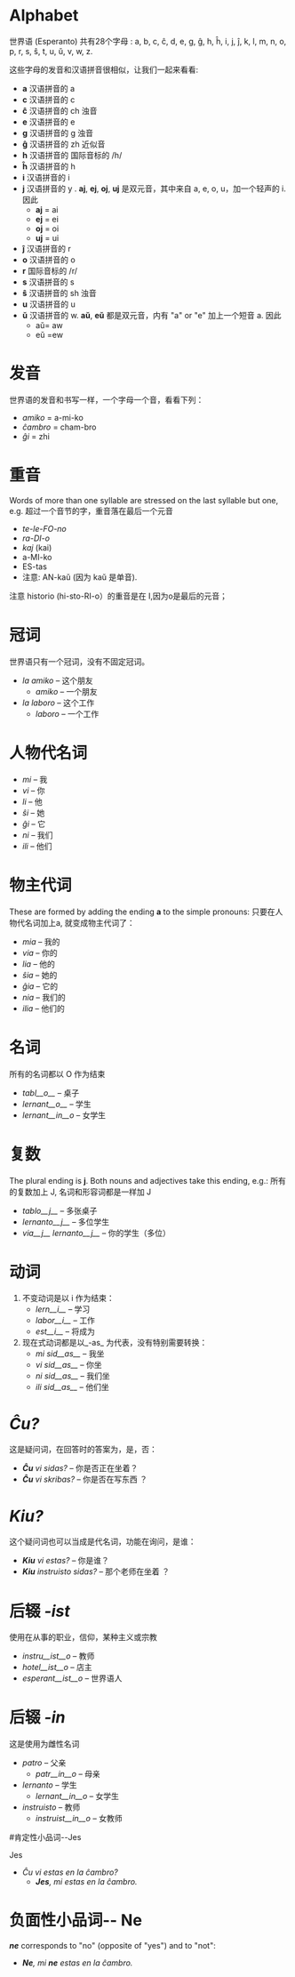 # Alphabet

世界语 (Esperanto) 共有28个字母 : a, b, c, ĉ, d, e, g, ĝ, h, ĥ, i, j, ĵ, k, l, m, n, o, p, r, s, ŝ, t, u, ŭ, v, w, z.

这些字母的发音和汉语拼音很相似，让我们一起来看看:

- __a__ 汉语拼音的 a
- __c__ 汉语拼音的 c
- __ĉ__ 汉语拼音的 ch 浊音
- __e__ 汉语拼音的 e
- __g__ 汉语拼音的 g 浊音
- __ĝ__ 汉语拼音的 zh 近似音
- __h__ 汉语拼音的 国际音标的 /h/
- __ĥ__ 汉语拼音的 h
- __i__ 汉语拼音的 i
- __j__ 汉语拼音的 y . __aj__, __ej__, __oj__, __uj__ 是双元音，其中来自 a, e, o, u，加一个轻声的 i. 因此
	- __aj__ = ai
	- __ej__ = ei
	- __oj__ = oi
	- __uj__ = ui
- __ĵ__ 汉语拼音的 r
- __o__ 汉语拼音的 o
- __r__ 国际音标的 /r/
- __s__ 汉语拼音的 s
- __ŝ__ 汉语拼音的 sh 浊音
- __u__ 汉语拼音的 u
- __ŭ__ 汉语拼音的 w. __aŭ__, __eŭ__ 都是双元音，内有 "a" or "e" 加上一个短音 a. 因此
	- aŭ= aw
	- eŭ =ew


# 发音

世界语的发音和书写一样，一个字母一个音，看看下列：

- *amiko* = a-mi-ko
- *ĉambro* = cham-bro
- *ĝi* = zhi

# 重音

Words of more than one syllable are stressed on the last syllable but one, e.g. 超过一个音节的字，重音落在最后一个元音

- *te-le-FO-no* 
- *ra-DI-o* 
- *kaj* (kai)
- a-MI-ko 
- ES-tas 
- 注意: AN-kaŭ (因为 kaŭ 是单音).

注意 historio (hi-sto-RI-o）的重音是在 I,因为o是最后的元音；

# 冠词

 世界语只有一个冠词，没有不固定冠词。

- *la amiko* – 这个朋友
  - *amiko* – 一个朋友
- *la laboro* – 这个工作
  - *laboro* – 一个工作

# 人物代名词

- *mi* – 我
- *vi* – 你
- *li* – 他
- *ŝi* – 她
- *ĝi* – 它
- *ni* – 我们
- *ili* – 他们


# 物主代词

These are formed by adding the ending __a__ to the simple pronouns: 只要在人物代名词加上a, 就变成物主代词了：

- *mia* – 我的
- *via* – 你的
- *lia* – 他的
- *ŝia* – 她的
- *ĝia* – 它的
- *nia* – 我们的
- *ilia* – 他们的

# 名词

所有的名词都以 O 作为结束

- *tabl__o__* – 桌子
- *lernant__o__* – 学生
- *lernant__in__o* – 女学生

# 复数

The plural ending is __j__. Both nouns and adjectives take this ending, e.g.: 所有的复数加上 J, 名词和形容词都是一样加 J

- *tablo__j__* – 多张桌子
- *lernanto__j__* – 多位学生
- *via__j__ lernanto__j__* – 你的学生（多位）

# 动词

1. 不变动词是以 i 作为结束：
   - *lern__i__* – 学习
   - *labor__i__* – 工作
   - *est__i__* – 将成为
2. 现在式动词都是以_-as_ 为代表，没有特别需要转换：
   - *mi sid__as__* – 我坐
   - *vi sid__as__* – 你坐
   - *ni sid__as__* – 我们坐
   - *ili sid__as__* – 他们坐

# *Ĉu?*

这是疑问词，在回答时的答案为，是，否：

- *__Ĉu__ vi sidas?* – 你是否正在坐着？
- *__Ĉu__ vi skribas?* – 你是否在写东西 ？

# *Kiu?*

这个疑问词也可以当成是代名词，功能在询问，是谁：

- *__Kiu__ vi estas?* – 你是谁？
- *__Kiu__ instruisto sidas?* – 那个老师在坐着 ？


# 后辍 *-ist*

使用在从事的职业，信仰，某种主义或宗教


- *instru__ist__o* – 教师
- *hotel__ist__o* – 店主
- *esperant__ist__o* – 世界语人


# 后辍 *-in*

这是使用为雌性名词

- *patro* – 父亲
    - *patr__in__o* – 母亲
- *lernanto* – 学生
    - *lernant__in__o* – 女学生
- *instruisto* – 教师
    - *instruist__in__o* – 女教师

#肯定性小品词--Jes

Jes

- *Ĉu vi estas en la ĉambro?* 
  - *__Jes__, mi estas en la ĉambro.* 

# 负面性小品词-- Ne

*__ne__* corresponds to "no" (opposite of "yes") and to "not":

- *__Ne__, mi __ne__ estas en la ĉambro.* 
